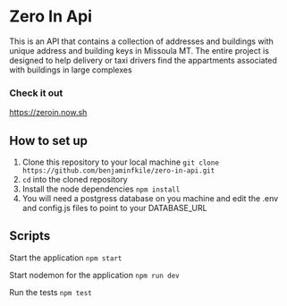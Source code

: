 # Zero In Api

This is an API that contains a collection of addresses and buildings with unique address and building keys in Missoula MT.
The entire project is designed to help delivery or taxi drivers find the appartments associated with buildings in large complexes

### Check it out

https://zeroin.now.sh

## How to set up

1. Clone this repository to your local machine `git clone https://github.com/benjaminfkile/zero-in-api.git`
2. `cd` into the cloned repository
3. Install the node dependencies `npm install`
4. You will need a postgress database on you machine and edit the .env and config.js files to point to your DATABASE_URL

## Scripts

Start the application `npm start`

Start nodemon for the application `npm run dev`

Run the tests `npm test`
